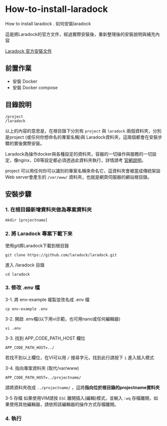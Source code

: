 # How-to-install-laradock
How to install laradock . 如何安裝laradock

這是將Laradock的官方文件，經過實際安裝後，重新整理後的安裝說明與補充內容

[Laradock 官方安裝文件](https://laradock.io/getting-started/)

## 前置作業
* 安裝 Docker
* 安裝 Docker compose

## 目錄說明

	/project
	/laradock

以上的內容的意思是，在根目錄下分別有 `project` 與 `laradock` 兩個資料夾，分別是project (或任何你想命名的專案名稱)與 Laradock資料夾，這兩個都會在安裝步驟的實後實際安裝。  

Laradock為操作docker與各種設定的資料夾，容器的一切操作與服務的一切設定，像nginx、DB等設定都必須透過此資料夾執行，詳情請考 [官網說明](https://laradock.io/)。  

project 可以用任何你可以識別的專案名稱來命名它，這資料夾會被當成傳統架設Web server會產生的 `/var/www/` 資料夾，也就是網頁伺服器的網站根目錄。  

## 安裝步驟

### 1. 在根目錄新增資料夾做為專案資料夾

	mkdir [projectname]

### 2. 將 Laradock 專案下載下來

使用git將Laradock下載到根目錄

	git clone https://github.com/laradock/laradock.git

進入 /laradock 目錄

	cd laradock

### 3. 修改 .env 檔

3-1. 將 env-example 複製並改名成 .env 檔  

	cp env-example .env

3-2. 開啟 .env檔(以下用vi示範，也可用nano或任何編輯器)  

	vi .env

3-3. 找到 APP_CODE_PATH_HOST 欄位  

	APP_CODE_PATH_HOST=../

若找不到以上欄位，在VI可以用 `/` 搜尋字元，找到此行請按下 `i` 進入插入模式  

3-4. 指向專案資料夾 (取代/var/www)  

	APP_CODE_PATH_HOST=../projectname/

請將資料夾改成 `../projectname/` ，這將**指向位於根目錄的projectname資料夾**  

3-5 存檔
如果使用VIM請按 `ESC` 離開插入(編輯)模式，並輸入 `:wq` 存檔離開，如果使用其他編輯器，請依照該編輯器的操作方式存檔離開。

### 4. 執行

